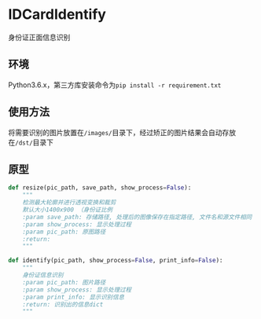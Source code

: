 # IDCardIdentify

身份证正面信息识别



## 环境

Python3.6.x，第三方库安装命令为`pip install -r requirement.txt`



## 使用方法

将需要识别的图片放置在`/images/`目录下，经过矫正的图片结果会自动存放在`/dst/`目录下



## 原型

```python
def resize(pic_path, save_path, show_process=False):
    """
    检测最大轮廓并进行透视变换和裁剪
    默认大小1400x900 （身份证比例
    :param save_path: 存储路径, 处理后的图像保存在指定路径, 文件名和源文件相同
    :param show_process: 显示处理过程
    :param pic_path: 原图路径
    :return:
    """
```



```python
def identify(pic_path, show_process=False, print_info=False):
    """
    身份证信息识别
    :param pic_path: 图片路径
    :param show_process: 显示处理过程
    :param print_info: 显示识别信息
    :return: 识别出的信息dict
    """
```

